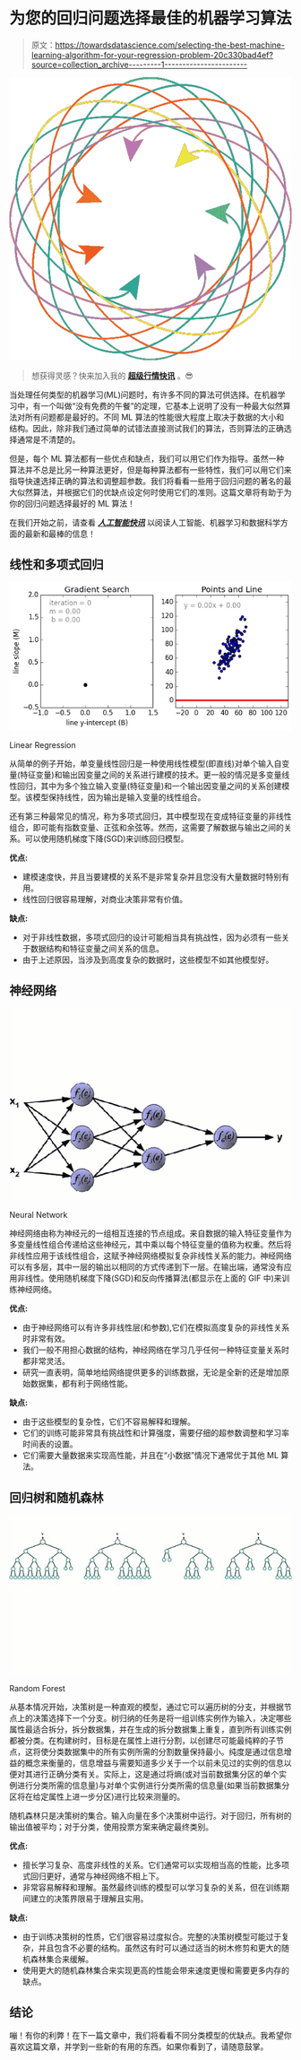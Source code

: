# 为您的回归问题选择最佳的机器学习算法

> 原文：<https://towardsdatascience.com/selecting-the-best-machine-learning-algorithm-for-your-regression-problem-20c330bad4ef?source=collection_archive---------1----------------------->

![](img/94732c98a72296ce35bd569b21f5eb0a.png)

> 想获得灵感？快来加入我的 [**超级行情快讯**](https://www.superquotes.co/?utm_source=mediumtech&utm_medium=web&utm_campaign=sharing) 。😎

当处理任何类型的机器学习(ML)问题时，有许多不同的算法可供选择。在机器学习中，有一个叫做“没有免费的午餐”的定理，它基本上说明了没有一种最大似然算法对所有问题都是最好的。不同 ML 算法的性能很大程度上取决于数据的大小和结构。因此，除非我们通过简单的试错法直接测试我们的算法，否则算法的正确选择通常是不清楚的。

但是，每个 ML 算法都有一些优点和缺点，我们可以用它们作为指导。虽然一种算法并不总是比另一种算法更好，但是每种算法都有一些特性，我们可以用它们来指导快速选择正确的算法和调整超参数。我们将看看一些用于回归问题的著名的最大似然算法，并根据它们的优缺点设定何时使用它们的准则。这篇文章将有助于为你的回归问题选择最好的 ML 算法！

在我们开始之前，请查看 [***人工智能快讯***](https://aismart.substack.com/subscribe) 以阅读人工智能、机器学习和数据科学方面的最新和最棒的信息！

## 线性和多项式回归

![](img/c2ea50b8415680cb98383ac2183dbc99.png)

Linear Regression

从简单的例子开始，单变量线性回归是一种使用线性模型(即直线)对单个输入自变量(特征变量)和输出因变量之间的关系进行建模的技术。更一般的情况是多变量线性回归，其中为多个独立输入变量(特征变量)和一个输出因变量之间的关系创建模型。该模型保持线性，因为输出是输入变量的线性组合。

还有第三种最常见的情况，称为多项式回归，其中模型现在变成特征变量的非线性组合，即可能有指数变量、正弦和余弦等。然而，这需要了解数据与输出之间的关系。可以使用随机梯度下降(SGD)来训练回归模型。

**优点:**

*   建模速度快，并且当要建模的关系不是非常复杂并且您没有大量数据时特别有用。
*   线性回归很容易理解，对商业决策非常有价值。

**缺点:**

*   对于非线性数据，多项式回归的设计可能相当具有挑战性，因为必须有一些关于数据结构和特征变量之间关系的信息。
*   由于上述原因，当涉及到高度复杂的数据时，这些模型不如其他模型好。

## 神经网络

![](img/4c44c3ec07dbbc23b79d5feed0ac753b.png)

Neural Network

神经网络由称为神经元的一组相互连接的节点组成。来自数据的输入特征变量作为多变量线性组合传递给这些神经元，其中乘以每个特征变量的值称为权重。然后将非线性应用于该线性组合，这赋予神经网络模拟复杂非线性关系的能力。神经网络可以有多层，其中一层的输出以相同的方式传递到下一层。在输出端，通常没有应用非线性。使用随机梯度下降(SGD)和反向传播算法(都显示在上面的 GIF 中)来训练神经网络。

**优点:**

*   由于神经网络可以有许多非线性层(和参数),它们在模拟高度复杂的非线性关系时非常有效。
*   我们一般不用担心数据的结构，神经网络在学习几乎任何一种特征变量关系时都非常灵活。
*   研究一直表明，简单地给网络提供更多的训练数据，无论是全新的还是增加原始数据集，都有利于网络性能。

**缺点:**

*   由于这些模型的复杂性，它们不容易解释和理解。
*   它们的训练可能非常具有挑战性和计算强度，需要仔细的超参数调整和学习率时间表的设置。
*   它们需要大量数据来实现高性能，并且在“小数据”情况下通常优于其他 ML 算法。

## **回归树和随机森林**

![](img/096dc11090ff9912f71f8f229687eb3e.png)

Random Forest

从基本情况开始，决策树是一种直观的模型，通过它可以遍历树的分支，并根据节点上的决策选择下一个分支。树归纳的任务是将一组训练实例作为输入，决定哪些属性最适合拆分，拆分数据集，并在生成的拆分数据集上重复，直到所有训练实例都被分类。在构建树时，目标是在属性上进行分割，以创建尽可能最纯粹的子节点，这将使分类数据集中的所有实例所需的分割数量保持最小。纯度是通过信息增益的概念来衡量的，信息增益与需要知道多少关于一个以前未见过的实例的信息以便对其进行正确分类有关。实际上，这是通过将熵(或对当前数据集分区的单个实例进行分类所需的信息量)与对单个实例进行分类所需的信息量(如果当前数据集分区将在给定属性上进一步分区)进行比较来测量的。

随机森林只是决策树的集合。输入向量在多个决策树中运行。对于回归，所有树的输出值被平均；对于分类，使用投票方案来确定最终类别。

**优点:**

*   擅长学习复杂、高度非线性的关系。它们通常可以实现相当高的性能，比多项式回归更好，通常与神经网络不相上下。
*   非常容易解释和理解。虽然最终训练的模型可以学习复杂的关系，但在训练期间建立的决策界限易于理解且实用。

**缺点:**

*   由于训练决策树的性质，它们很容易过度拟合。完整的决策树模型可能过于复杂，并且包含不必要的结构。虽然这有时可以通过适当的树木修剪和更大的随机森林集合来缓解。
*   使用更大的随机森林集合来实现更高的性能会带来速度更慢和需要更多内存的缺点。

## 结论

嘣！有你的利弊！在下一篇文章中，我们将看看不同分类模型的优缺点。我希望你喜欢这篇文章，并学到一些新的有用的东西。如果你看到了，请随意鼓掌。